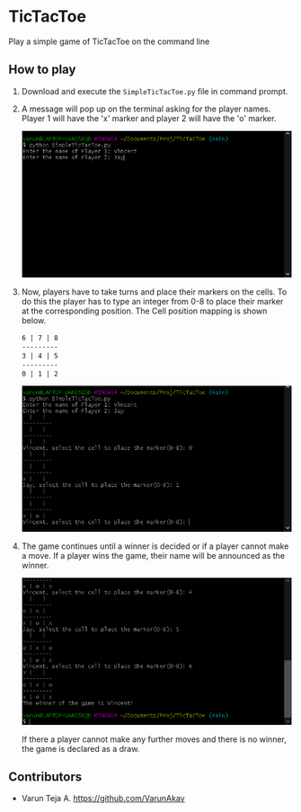# TicTacToe

Play a simple game of TicTacToe on the command line

## How to play

1. Download and execute the `SimpleTicTacToe.py` file in command prompt.
2. A message will pop up on the terminal asking for the player names. Player 1 will have the 'x' marker and player 2 will have the 'o' marker.

   ![Entering Player names](Images/Entering_Player_Names.png "Players Entering their names")

3. Now, players have to take turns and place their markers on the cells. To do this the player has to type an integer from 0-8 to place their marker at the corresponding position. The Cell position mapping is shown below.

   ```console
   6 | 7 | 8
   ---------
   3 | 4 | 5
   ---------
   0 | 1 | 2
   ```

   ![Players Selecting their cells](Images/Players_Selecting_Cells.png "Players Selecting the Cells")

4. The game continues until a winner is decided or if a player cannot make a move. If a player wins the game, their name will be announced as the winner.

   ![Victory Message](Images/Vicotry_Message.png "Victory message")

   If there a player cannot make any further moves and there is no winner, the game is declared as a draw.

## Contributors

- Varun Teja A. <https://github.com/VarunAkav>
